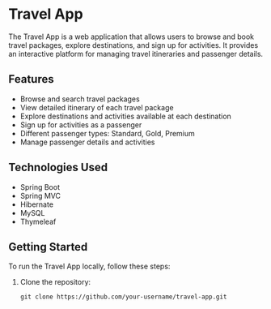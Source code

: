 # Travel App

The Travel App is a web application that allows users to browse and book travel packages, explore destinations, and sign up for activities. It provides an interactive platform for managing travel itineraries and passenger details.

## Features

- Browse and search travel packages
- View detailed itinerary of each travel package
- Explore destinations and activities available at each destination
- Sign up for activities as a passenger
- Different passenger types: Standard, Gold, Premium
- Manage passenger details and activities

## Technologies Used

- Spring Boot
- Spring MVC
- Hibernate
- MySQL
- Thymeleaf


## Getting Started

To run the Travel App locally, follow these steps:

1. Clone the repository:

   ```shell
   git clone https://github.com/your-username/travel-app.git
